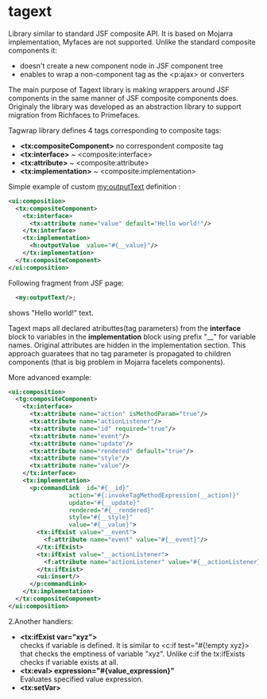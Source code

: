 tagext
================

Library similar to standard JSF composite API. It is based on Mojarra implementation, Myfaces are not supported. Unlike the standard composite components it:

<ul>
  <li>doesn't create a new component node in JSF component tree</li>
  <li>enables to wrap a non-component tag as the &lt;p:ajax&gt; or converters</li>
</ul>

The main purpose of Tagext library is making wrappers around JSF components in the same manner of JSF composite components does. Originaly the library was developed as an abstraction library to support migration from Richfaces to Primefaces. 

Tagwrap library defines 4 tags corresponding to composite tags:

<ul>
  <li><b>&lt;tx:compositeComponent&gt;</b> no correspondent composite tag</li>
  <li><b>&lt;tx:interface&gt;</b> ~ &lt;composite:interface&gt;</li>
  <li><b>&lt;tx:attribute&gt;</b> ~ &lt;composite:attribute&gt;</li>
  <li><b>&lt;tx:implementation&gt;</b> ~ &lt;composite:implementation&gt;</li>
</ul>

Simple example of custom <my:outputText> definition :

```xml
<ui:composition>
  <tx:compositeComponent>
    <tx:interface>
      <tx:attribute name="value" default="Hello world!"/>
    </tx:interface>
    <tx:implementation>
      <h:outputValue  value="#{__value}"/>
    </tx:implementation>
  </tx:compositeComponent>
</ui:composition>
```

Following fragment from JSF page:

```xml
  <my:outputText/>;
```

shows "Hello world!" text. 

Tagext maps all declared atributtes(tag parameters) from the <b>interface</b> block to variables in the <b>implementation</b> block using prefix "__" for variable names. Original attributes are hidden in the implementation section. This approach guaratees that no tag parameter is propagated to children components (that is big problem in Mojarra facelets components).

More advanced example:

```xml
<ui:composition>
  <tg:compositeComponent>
    <tx:interface>
      <tx:attribute name="action" isMethodParam="true"/>
      <tx:attribute name="actionListener"/>
      <tx:attribute name="id" required="true"/>
      <tx:attribute name="event"/>
      <tx:attribute name="update"/>
      <tx:attribute name="rendered" default="true"/>
      <tx:attribute name="style"/>
      <tx:attribute name="value"/>
    </tx:interface>
    <tx:implementation>
      <p:commandLink  id="#{__id}"
                 action="#{:invokeTagMethodExpression(__action)}"
                 update="#{__update}"
                 rendered="#{__rendered}"
                 style="#{__style}"
                 value="#{__value}">
        <tx:ifExist value="__event">
          <f:attribute name="event" value="#{__event}"/>
        </tx:ifExist>
        <tx:ifExist value="__actionListener">
          <f:attribute name="actionListener" value="#{__actionListener}"/>
        </tx:ifExist>
        <ui:insert/>
      </p:commandLink>
    </tx:implementation>
  </tx:compositeComponent>
</ui:composition>
```

2.Another handlers:
<ul>
  <li><b>&lt;tx:ifExist var="xyz"&gt;</b></li> checks if variable is defined. It is similar to &lt;c:if test="#{!empty xyz}&gt; that checks the emptiness of variable "xyz".  Unlike c:if the tx:ifExists checks if variable exists at all.
  <li><b>&lt;tx:eval&gt; expression="#{value_expression}"</b></li> Evaluates specified value expression.
  <li><b>&lt;tx:setVar&gt;</b></li>
</ul>
